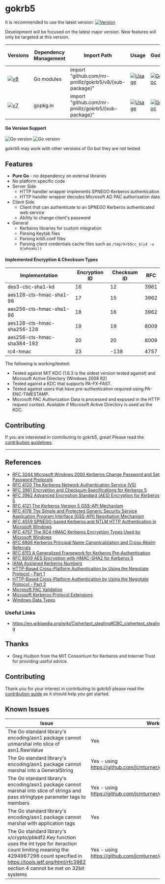 # gokrb5

It is recommended to use the latest version: [![Version](https://img.shields.io/github/release/jcmturner/gokrb5.svg)](https://github.com/mr-pmillz/gokrb5/releases)

Development will be focused on the latest major version. New features will only be targeted at this version.

| Versions | Dependency Management | Import Path | Usage | Godoc | Go Report Card |
|----------|-----------------------|-------------|-------|-------|----------------|
| [![v8](https://github.com/mr-pmillz/gokrb5/workflows/v8/badge.svg)](https://github.com/mr-pmillz/gokrb5/actions?query=workflow%3Av8) | Go modules | import "github.com/mr-pmillz/gokrb5/v8/{sub-package}" | [![Usage](https://img.shields.io/badge/v8-usage-blue)](https://github.com/mr-pmillz/gokrb5/blob/master/v8/USAGE.md) | [![GoDoc](https://img.shields.io/badge/godoc-reference-blue)](https://pkg.go.dev/github.com/mr-pmillz/gokrb5/v8) | [![Go Report Card](https://goreportcard.com/badge/github.com/mr-pmillz/gokrb5/v8)](https://goreportcard.com/report/github.com/mr-pmillz/gokrb5/v8) |
| [![v7](https://github.com/mr-pmillz/gokrb5/workflows/v7/badge.svg)](https://github.com/mr-pmillz/gokrb5/actions?query=workflow%3Av7) | gopkg.in | import "github.com/mr-pmillz/gokrb5/{sub-package}" | [![Usage](https://img.shields.io/badge/v7-usage-blue)](https://github.com/mr-pmillz/gokrb5/blob/master/USAGE.md) | [![GoDoc](https://img.shields.io/badge/godoc-reference-blue)](https://pkg.go.dev/github.com/mr-pmillz/gokrb5@v7.5.0+incompatible) | [![Go Report Card](https://goreportcard.com/badge/github.com/mr-pmillz/gokrb5)](https://goreportcard.com/report/github.com/mr-pmillz/gokrb5) |


#### Go Version Support
![Go version](https://img.shields.io/badge/Go-1.15-brightgreen.svg)
![Go version](https://img.shields.io/badge/Go-1.14-brightgreen.svg)

gokrb5 may work with other versions of Go but they are not tested.

## Features
* **Pure Go** - no dependency on external libraries 
* No platform specific code
* Server Side
  * HTTP handler wrapper implements SPNEGO Kerberos authentication
  * HTTP handler wrapper decodes Microsoft AD PAC authorization data
* Client Side
  * Client that can authenticate to an SPNEGO Kerberos authenticated web service
  * Ability to change client's password
* General
  * Kerberos libraries for custom integration
  * Parsing Keytab files
  * Parsing krb5.conf files
  * Parsing client credentials cache files such as `/tmp/krb5cc_$(id -u $(whoami))`

#### Implemented Encryption & Checksum Types

| Implementation | Encryption ID | Checksum ID | RFC |
|-------|-------------|------------|------|
| des3-cbc-sha1-kd | 16 | 12 | 3961 |
| aes128-cts-hmac-sha1-96 | 17 | 15 | 3962 |
| aes256-cts-hmac-sha1-96 | 18 | 16 | 3962 |
| aes128-cts-hmac-sha256-128 | 19 | 19 | 8009 |
| aes256-cts-hmac-sha384-192 | 20 | 20 | 8009 |
| rc4-hmac | 23 | -138 | 4757 |


The following is working/tested:
* Tested against MIT KDC (1.6.3 is the oldest version tested against) and Microsoft Active Directory (Windows 2008 R2)
* Tested against a KDC that supports PA-FX-FAST.
* Tested against users that have pre-authentication required using PA-ENC-TIMESTAMP.
* Microsoft PAC Authorization Data is processed and exposed in the HTTP request context. Available if Microsoft Active Directory is used as the KDC.

## Contributing
If you are interested in contributing to gokrb5, great! Please read the [contribution guidelines](https://github.com/mr-pmillz/gokrb5/blob/master/CONTRIBUTING.md).

---

## References
* [RFC 3244 Microsoft Windows 2000 Kerberos Change Password and Set Password Protocols](https://tools.ietf.org/html/rfc3244)
* [RFC 4120 The Kerberos Network Authentication Service (V5)](https://tools.ietf.org/html/rfc4120)
* [RFC 3961 Encryption and Checksum Specifications for Kerberos 5](https://tools.ietf.org/html/rfc3961)
* [RFC 3962 Advanced Encryption Standard (AES) Encryption for Kerberos 5](https://tools.ietf.org/html/rfc3962)
* [RFC 4121 The Kerberos Version 5 GSS-API Mechanism](https://tools.ietf.org/html/rfc4121)
* [RFC 4178 The Simple and Protected Generic Security Service Application Program Interface (GSS-API) Negotiation Mechanism](https://tools.ietf.org/html/rfc4178.html)
* [RFC 4559 SPNEGO-based Kerberos and NTLM HTTP Authentication in Microsoft Windows](https://tools.ietf.org/html/rfc4559.html)
* [RFC 4757 The RC4-HMAC Kerberos Encryption Types Used by Microsoft Windows](https://tools.ietf.org/html/rfc4757)
* [RFC 6806 Kerberos Principal Name Canonicalization and Cross-Realm Referrals](https://tools.ietf.org/html/rfc6806.html)
* [RFC 6113 A Generalized Framework for Kerberos Pre-Authentication](https://tools.ietf.org/html/rfc6113.html)
* [RFC 8009 AES Encryption with HMAC-SHA2 for Kerberos 5](https://tools.ietf.org/html/rfc8009)
* [IANA Assigned Kerberos Numbers](http://www.iana.org/assignments/kerberos-parameters/kerberos-parameters.xhtml)
* [HTTP-Based Cross-Platform Authentication by Using the Negotiate Protocol - Part 1](https://msdn.microsoft.com/en-us/library/ms995329.aspx)
* [HTTP-Based Cross-Platform Authentication by Using the Negotiate Protocol - Part 2](https://msdn.microsoft.com/en-us/library/ms995330.aspx)
* [Microsoft PAC Validation](https://blogs.msdn.microsoft.com/openspecification/2009/04/24/understanding-microsoft-kerberos-pac-validation/)
* [Microsoft Kerberos Protocol Extensions](https://msdn.microsoft.com/en-us/library/cc233855.aspx)
* [Windows Data Types](https://msdn.microsoft.com/en-us/library/cc230273.aspx)

### Useful Links
* https://en.wikipedia.org/wiki/Ciphertext_stealing#CBC_ciphertext_stealing

## Thanks
* Greg Hudson from the MIT Consortium for Kerberos and Internet Trust for providing useful advice.

## Contributing
Thank you for your interest in contributing to gokrb5 please read the 
[contribution guide](https://github.com/mr-pmillz/gokrb5/blob/master/CONTRIBUTING.md) as it should help you get started.

## Known Issues
| Issue | Worked around? | References |
|-------|-------------|------------|
| The Go standard library's encoding/asn1 package cannot unmarshal into slice of asn1.RawValue | Yes | https://github.com/golang/go/issues/17321 |
| The Go standard library's encoding/asn1 package cannot marshal into a GeneralString | Yes - using https://github.com/jcmturner/gofork/tree/master/encoding/asn1 | https://github.com/golang/go/issues/18832 |
| The Go standard library's encoding/asn1 package cannot marshal into slice of strings and pass stringtype parameter tags to members | Yes - using https://github.com/jcmturner/gofork/tree/master/encoding/asn1 | https://github.com/golang/go/issues/18834 |
| The Go standard library's encoding/asn1 package cannot marshal with application tags | Yes | |
| The Go standard library's x/crypto/pbkdf2.Key function uses the int type for iteraction count limiting meaning the 4294967296 count specified in https://tools.ietf.org/html/rfc3962 section 4 cannot be met on 32bit systems | Yes - using https://github.com/jcmturner/gofork/tree/master/x/crypto/pbkdf2 | https://go-review.googlesource.com/c/crypto/+/85535 |
